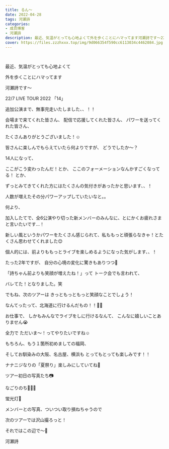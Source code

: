 ```yaml
---
title: るん〜
date: 2022-04-28
tags: 河瀬詩
categories: 
- 成员博客
- 河瀬詩
description: 最近、気温がとっても心地よくて外を歩くことにハマってます河瀬詩です〜22/7 LIVE TOUR 2022 「14」追加公演まで、無事完走いたしま...
cover: https://files.zzzhxxx.top/img/9d066354f590cc6113034c4462084.jpg 
---
```


        ﻿







最近、気温がとっても心地よくて



外を歩くことにハマってます






河瀬詩です〜











22/7 LIVE TOUR 2022 「14」




追加公演まで、無事完走いたしました、、！！









会場まで来てくれた皆さん、
配信で応援してくれた皆さん、
パワーを送ってくれた皆さん、




たくさんありがとうございました！☺️












皆さんに楽しんでもらえていたら何よりですが、
どうでしたか〜？






14人になって、



ここがこう変わったんだ！とか、
ここのフォーメーションなんかすごくなってる！
とか、





ずっとみてきてくれた方にはたくさんの気付きがあったかと思います、、！








人数が増えたその分パワーアップしていたいなと。。









何より、




加入したてで、全6公演やり切った新メンバーのみんなに、とにかくお疲れさまと言いたいです…！





新しい風というかパワーをたくさん感じられて、私ももっと頑張らなきゃ！とたくさん思わせてくれました😌












個人的には、前よりももっとライブを楽しめるようになった気がします、、！





たった2年ですが、
自分の心境の変化に驚きもありつつ🧐







「詩ちゃん前よりも笑顔が増えたね！」って
トーク会でも言われて、






バレてた！となりました。笑













でもね、次のツアーは
きっともっともっと笑顔なことでしょう！






なんてったって、北海道に行けるんだもの！！✌🏻






お仕事で、
しかもみんなでライブをしに行けるなんて、
こんなに嬉しいことありません😭






全力で ただいま〜！ってやりたいですね☺️








もちろん、もう１箇所初めましての福岡、




そしてお馴染みの大阪、名古屋、横浜も
とってもとっても楽しみです！！







ナナニジなりの「夏祭り」楽しみにしていてね👘










ツアー初日の写真たち📷









なごりのち🦋‪👸🏻











蛍光灯💃










メンバーとの写真、ついつい取り損ねちゃうので



次のツアーでは沢山撮ろっと！











それではこの辺で〜🌸






河瀬詩



